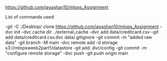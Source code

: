 https://github.com/jayashan10/mlops_Assignment


List of commands used:

 -git -C ./Desktop/ clone https://github.com/jayashan10/mlops_Assignment
 -dvc init
 -dvc cache dir ../external_cache
 -dvc add data/creditcard.csv
 -git add data/creditcard.csv.dvc data/.gitignore
 -git commit -m "added raw data"
 -git branch -M main
 -dvc remote add -d storage s3://mlopsweek2part1/datastore
 -git add .dvc/config
 -git commit -m "configure remote storage"
 -dvc push
 -git push origin main
 
 
 
 
